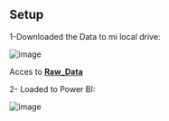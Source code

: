 ## Setup


1-Downloaded the Data to mi local drive:

![image](https://github.com/mfernandezcean/Crime_Report/assets/105746149/edf899a5-8e63-4d13-b0b6-f97452321992)

Acces to **[Raw_Data](https://github.com/mfernandezcean/Crime_Report/tree/main/Raw_Date)**

2- Loaded to Power BI:

![image](https://github.com/mfernandezcean/Crime_Report/assets/105746149/58f49ac3-2aec-41ac-a2ab-69de5af2b4d8)
